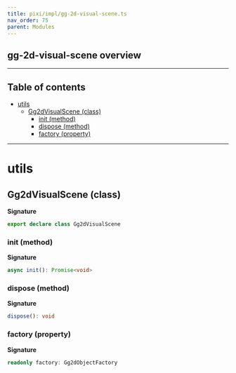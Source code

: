 ```yaml
---
title: pixi/impl/gg-2d-visual-scene.ts
nav_order: 75
parent: Modules
---
```


## gg-2d-visual-scene overview

---

<h2 class="text-delta">Table of contents</h2>

- [utils](#utils)
  - [Gg2dVisualScene (class)](#gg2dvisualscene-class)
    - [init (method)](#init-method)
    - [dispose (method)](#dispose-method)
    - [factory (property)](#factory-property)

---

# utils

## Gg2dVisualScene (class)

**Signature**

```ts
export declare class Gg2dVisualScene
```

### init (method)

**Signature**

```ts
async init(): Promise<void>
```

### dispose (method)

**Signature**

```ts
dispose(): void
```

### factory (property)

**Signature**

```ts
readonly factory: Gg2dObjectFactory
```
